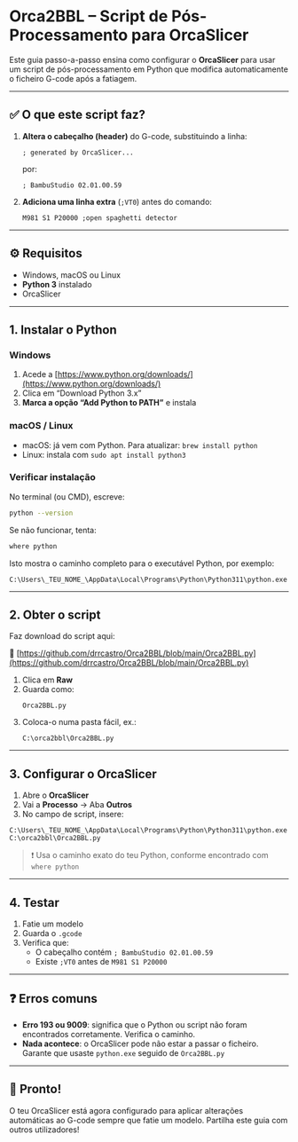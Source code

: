 # Orca2BBL – Script de Pós-Processamento para OrcaSlicer

Este guia passo-a-passo ensina como configurar o **OrcaSlicer** para usar um script de pós-processamento em Python que modifica automaticamente o ficheiro G-code após a fatiagem.

---

## ✅ O que este script faz?

1. **Altera o cabeçalho (header)** do G-code, substituindo a linha:
   ```
   ; generated by OrcaSlicer...
   ```
   por:
   ```
   ; BambuStudio 02.01.00.59
   ```

2. **Adiciona uma linha extra** (`;VT0`) antes do comando:
   ```
   M981 S1 P20000 ;open spaghetti detector
   ```

---

## ⚙️ Requisitos

- Windows, macOS ou Linux
- **Python 3** instalado
- OrcaSlicer

---

## 1. Instalar o Python

### Windows
1. Acede a [https://www.python.org/downloads/](https://www.python.org/downloads/)
2. Clica em “Download Python 3.x”
3. **Marca a opção “Add Python to PATH”** e instala

### macOS / Linux
- macOS: já vem com Python. Para atualizar: `brew install python`
- Linux: instala com `sudo apt install python3`

### Verificar instalação

No terminal (ou CMD), escreve:
```bash
python --version
```

Se não funcionar, tenta:
```bash
where python
```

Isto mostra o caminho completo para o executável Python, por exemplo:
```
C:\Users\_TEU_NOME_\AppData\Local\Programs\Python\Python311\python.exe
```

---

## 2. Obter o script

Faz download do script aqui:

🔗 [https://github.com/drrcastro/Orca2BBL/blob/main/Orca2BBL.py](https://github.com/drrcastro/Orca2BBL/blob/main/Orca2BBL.py)

1. Clica em **Raw**
2. Guarda como:
   ```
   Orca2BBL.py
   ```
3. Coloca-o numa pasta fácil, ex.:
   ```
   C:\orca2bbl\Orca2BBL.py
   ```

---

## 3. Configurar o OrcaSlicer

1. Abre o **OrcaSlicer**
2. Vai a **Processo** → Aba **Outros**
3. No campo de script, insere:

```
C:\Users\_TEU_NOME_\AppData\Local\Programs\Python\Python311\python.exe C:\orca2bbl\Orca2BBL.py
```

> ❗ Usa o caminho exato do teu Python, conforme encontrado com `where python`

---

## 4. Testar

1. Fatie um modelo
2. Guarda o `.gcode`
3. Verifica que:
   - O cabeçalho contém `; BambuStudio 02.01.00.59`
   - Existe `;VT0` antes de `M981 S1 P20000`

---

## ❓ Erros comuns

- **Erro 193 ou 9009**: significa que o Python ou script não foram encontrados corretamente. Verifica o caminho.
- **Nada acontece**: o OrcaSlicer pode não estar a passar o ficheiro. Garante que usaste `python.exe` seguido de `Orca2BBL.py`

---

## 🚀 Pronto!

O teu OrcaSlicer está agora configurado para aplicar alterações automáticas ao G-code sempre que fatie um modelo. Partilha este guia com outros utilizadores!
